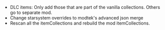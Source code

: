 - DLC items: Only add those that are part of the vanilla collections. Others go to separate mod.
- Change starsystem overrides to modtek's advanced json  merge
- Rescan all the itemCollections and rebuild the mod itemCollections.
